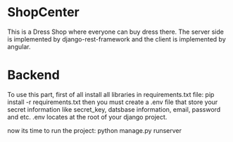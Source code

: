 # ShopCenter

This is a Dress Shop where everyone can buy dress there.
The server side is implemented by django-rest-framework and the client is implemented by angular.
# Backend

To use this part, first of all install all libraries in requirements.txt file: pip install -r requirements.txt
then you must create a .env file that store your secret information like secret_key, datsbase information, email, password and etc.
.env locates at the root of your django project.

now its time to run the project: python manage.py runserver
